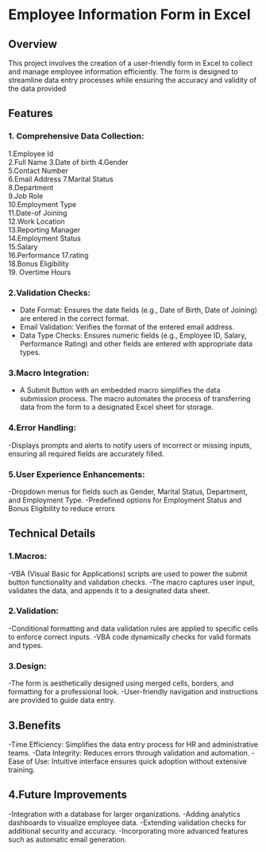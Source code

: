 # Employee Information Form in Excel

## Overview

This project involves the creation of a user-friendly form in Excel to collect and manage employee information efficiently. The form is designed to streamline data entry processes while ensuring the accuracy and validity of the data provided



## Features

### 1. Comprehensive Data Collection:

1.Employee Id	
2.Full Name	
3.Date of birth	
4.Gender	 
5.Contact Number 	
6.Email Address	
7.Marital Status	
8.Department 	
9.Job Role	
10.Employment Type	
11.Date-of Joining	
12.Work Location	
13.Reporting Manager	
14.Employment Status	
15.Salary	
16.Performance 
17.rating	
18.Bonus Eligibility	
19. Overtime Hours

### 2.Validation Checks:

- Date Format: Ensures the date fields (e.g., Date of Birth, Date of Joining) are entered in the correct format.
- Email Validation: Verifies the format of the entered email address.
- Data Type Checks: Ensures numeric fields (e.g., Employee ID, Salary, Performance Rating) and other fields are entered with appropriate data types.

### 3.Macro Integration:
 - A Submit Button with an embedded macro simplifies the data submission process. The macro automates the process of transferring data from the form to a designated Excel sheet for storage.

### 4.Error Handling:
-Displays prompts and alerts to notify users of incorrect or missing inputs, ensuring all required fields are accurately filled.

### 5.User Experience Enhancements:
-Dropdown menus for fields such as Gender, Marital Status, Department, and Employment Type.
-Predefined options for Employment Status and Bonus Eligibility to reduce errors

## Technical Details

### 1.Macros:
-VBA (Visual Basic for Applications) scripts are used to power the submit button functionality and validation checks.
-The macro captures user input, validates the data, and appends it to a designated data sheet.

### 2.Validation:
-Conditional formatting and data validation rules are applied to specific cells to enforce correct inputs.
-VBA code dynamically checks for valid formats and types.

### 3.Design:
-The form is aesthetically designed using merged cells, borders, and formatting for a professional look.
-User-friendly navigation and instructions are provided to guide data entry.

## 3.Benefits
-Time Efficiency: Simplifies the data entry process for HR and administrative teams.
-Data Integrity: Reduces errors through validation and automation.
-Ease of Use: Intuitive interface ensures quick adoption without extensive training.

## 4.Future Improvements
-Integration with a database for larger organizations.
-Adding analytics dashboards to visualize employee data.
-Extending validation checks for additional security and accuracy.
-Incorporating more advanced features such as automatic email generation.












